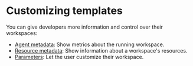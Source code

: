 # Customizing templates

You can give developers more information and control over their workspaces:

* [Agent metadata](./agent-metadata.md): Show metrics about the running workspace.
* [Resource metadata](./resource-metadata.md): Show information about a workspace's resources.
* [Parameters](./parameters.md): Let the user customize their workspace.
